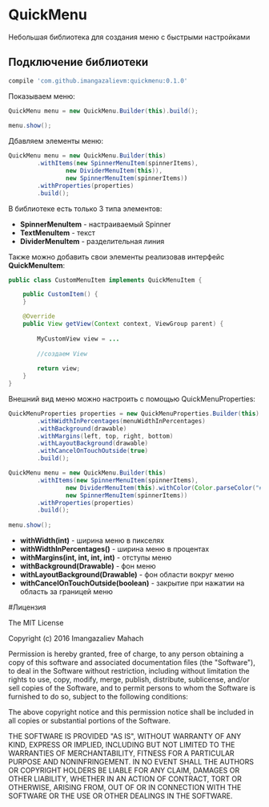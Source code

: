 # QuickMenu
Небольшая библиотека для создания меню с быстрыми настройками

## Подключение библиотеки

```gradle
compile 'com.github.imangazalievm:quickmenu:0.1.0'
```

Показываем меню:

```java
QuickMenu menu = new QuickMenu.Builder(this).build();
                
menu.show();
```

Дбавляем элементы меню:

```java
QuickMenu menu = new QuickMenu.Builder(this)
        .withItems(new SpinnerMenuItem(spinnerItems),
                new DividerMenuItem(this)),
                new SpinnerMenuItem(spinnerItems))
        .withProperties(properties)
        .build();
```

В библиотеке есть только 3 типа элементов:

- **SpinnerMenuItem** - настраиваемый Spinner
- **TextMenuItem** - текст
- **DividerMenuItem** - разделительная линия

Также можно добавить свои элементы реализовав интерфейс <b>QuickMenuItem</b>:

```java
public class CustomMenuItem implements QuickMenuItem {

    public CustomItem() {
    }

    @Override
    public View getView(Context context, ViewGroup parent) {
        
        MyCustomView view = ...
        
        //создаем View
        
        return view;
    }
}
```

Внешний вид меню можно настроить с помощью QuickMenuProperties:

```java
QuickMenuProperties properties = new QuickMenuProperties.Builder(this)
        .withWidthInPercentages(menuWidthInPercentages)
        .withBackground(drawable)
        .withMargins(left, top, right, bottom)
        .withLayoutBackground(drawable)
        .withCancelOnTouchOutside(true)
        .build();

QuickMenu menu = new QuickMenu.Builder(this)
        .withItems(new SpinnerMenuItem(spinnerItems),
                new DividerMenuItem(this).withColor(Color.parseColor("#FFA19348")),
                new SpinnerMenuItem(spinnerItems))
        .withProperties(properties)
        .build();
        
menu.show();
```

- **withWidth(int)** - ширина меню в пикселях
- **withWidthInPercentages()** - ширина меню в процентах
- **withMargins(int, int, int, int)** - отступы меню
- **withBackground(Drawable)** - фон меню
- **withLayoutBackground(Drawable)** - фон области вокруг меню
- **withCancelOnTouchOutside(boolean)** - закрытие при нажатии на область за границей меню

#Лицензия

The MIT License

Copyright (c) 2016 Imangazaliev Mahach

Permission is hereby granted, free of charge, to any person obtaining a copy of this software and associated documentation files (the "Software"), to deal in the Software without restriction, including without limitation the rights to use, copy, modify, merge, publish, distribute, sublicense, and/or sell copies of the Software, and to permit persons to whom the Software is furnished to do so, subject to the following conditions:

The above copyright notice and this permission notice shall be included in all copies or substantial portions of the Software.

THE SOFTWARE IS PROVIDED "AS IS", WITHOUT WARRANTY OF ANY KIND, EXPRESS OR IMPLIED, INCLUDING BUT NOT LIMITED TO THE WARRANTIES OF MERCHANTABILITY, FITNESS FOR A PARTICULAR PURPOSE AND NONINFRINGEMENT. IN NO EVENT SHALL THE AUTHORS OR COPYRIGHT HOLDERS BE LIABLE FOR ANY CLAIM, DAMAGES OR OTHER LIABILITY, WHETHER IN AN ACTION OF CONTRACT, TORT OR OTHERWISE, ARISING FROM, OUT OF OR IN CONNECTION WITH THE SOFTWARE OR THE USE OR OTHER DEALINGS IN THE SOFTWARE.
